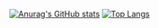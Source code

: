 [![Anurag's GitHub stats](https://github-readme-stats.vercel.app/api?username=Cxx-mlr&count_private=true&show_icons=true&theme=radical)](https://github.com/anuraghazra/github-readme-stats)
[![Top Langs](https://github-readme-stats.vercel.app/api/top-langs/?username=Cxx-mlr)](https://github.com/anuraghazra/github-readme-stats)

